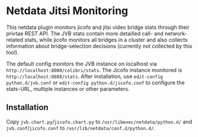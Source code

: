 # Netdata Jitsi Monitoring

This netdata plugin monitors jicofo and jitsi video bridge stats
through their privtae REST API. The JVB stats contain more detailled
call- and network-related stats, while jicofo monitors all bridges in
a cluster and also collects information about bridge-selection
decisions (currently not collected by this tool).

The default config monitors the JVB instance on localhost via
`http://localhost:8080/colibri/stats`. The Jicofo instance monitored
is `http://localhost:8888/stats`. After installation, use `edit-config
python.d/jvb.conf` or `edit-config python.d/jicofo.conf` to configure
the stats-URL, multiple instances or other parameters.

## Installation

Copy `jvb.chart.py`/`jicofo.chart.py` to
`/usr/libexec/netdata/python.d/` and `jvb.conf`/`jicofo.conf` to
`/usr/lib/netdata/conf.d/python.d/`.
